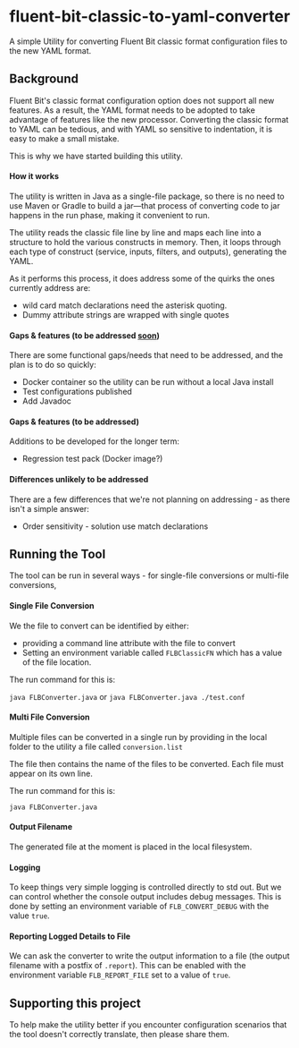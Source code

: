 # fluent-bit-classic-to-yaml-converter

A simple Utility for converting Fluent Bit classic format configuration files to the new YAML format.



## Background



Fluent Bit's classic format configuration option does not support all new features. As a result, the YAML format needs to be adopted to take advantage of features like the new processor.  Converting the classic format to YAML can be tedious, and with YAML so sensitive to indentation, it is easy to make a small mistake.

This is why we have started building this utility. 

#### How it works

The utility is written in Java as a single-file package, so there is no need to use Maven or Gradle to build a jar—that process of converting code to jar happens in the run phase, making it convenient to run.

The utility reads the classic file line by line and maps each line into a structure to hold the various constructs in memory. Then, it loops through each type of construct (service, inputs, filters, and outputs), generating the YAML. 

 As it performs this process, it does address some of the quirks the ones currently address are:

- wild card match declarations need the asterisk quoting. 
- Dummy attribute strings are wrapped with single quotes

#### Gaps & features (to be addressed <u>soon</u>)

There are some functional gaps/needs that need to be addressed, and the plan is to do so quickly:

- Docker container so the utility can be run without a local Java install
- Test configurations published
- Add Javadoc

#### Gaps & features (to be addressed)

Additions to be developed for the longer term:

- Regression test pack  (Docker image?)

  

#### Differences unlikely to be addressed

There are a few differences that we're not planning on addressing - as there isn't a simple answer:

- Order sensitivity - solution use match declarations

## Running the Tool

The tool can be run in several ways -  for single-file conversions or multi-file conversions,

#### Single File Conversion 

We the file to convert can be identified by either:

- providing a command line attribute with the file to convert
- Setting an environment variable called `FLBClassicFN` which has a value of the file location.

The run command for this is:

`java FLBConverter.java` or `java FLBConverter.java ./test.conf`

#### Multi File Conversion

Multiple files can be converted in a single run by providing in the local folder to the utility a file called `conversion.list`

The file then contains the name of the files to be converted. Each file must appear on its own line.

The run command for this is:

`java FLBConverter.java`

####  Output Filename

The generated file at the moment is placed in the local filesystem.

#### Logging

To keep things very simple logging is controlled directly to std out. But we can control whether the console output includes debug messages.  This is done by setting an environment variable of `FLB_CONVERT_DEBUG` with the value `true`.

#### Reporting Logged Details to File

We can ask the converter to write the output information to a file (the output filename with a postfix of `.report`). This can be enabled with the environment variable `FLB_REPORT_FILE` set to a value of `true`.

## Supporting this project

To help make the utility better if you encounter configuration scenarios that the tool doesn't correctly translate, then please share them.
